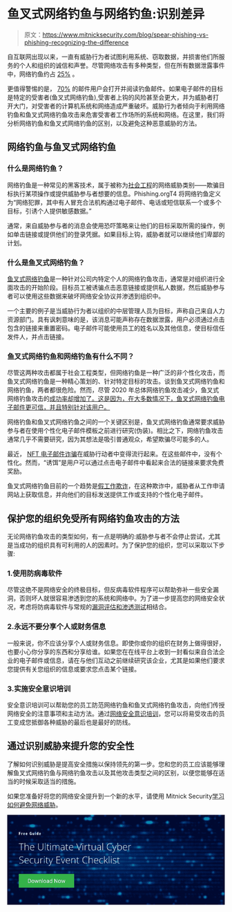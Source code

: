 # 鱼叉式网络钓鱼与网络钓鱼:识别差异

> 原文：<https://www.mitnicksecurity.com/blog/spear-phishing-vs-phishing-recognizing-the-difference>

自互联网出现以来，一直有威胁行为者试图利用系统、窃取数据，并损害他们所服务的个人和组织的诚信和声誉。尽管网络攻击有多种类型，但在所有数据泄露事件中，网络钓鱼约占 [25%](https://expertinsights.com/insights/50-phishing-stats-you-should-know/#:~:text=In%20fact%2C%20according%20to%20Verizon's,breaches%20involve%20a%20human%20element.) 。

更值得警惕的是， [70%](https://dataprot.net/statistics/phishing-statistics/#:~:text=Phishing%20scam%20statistics%20reveal%20that,within%20an%20hour%20of%20receipt) 的邮件用户会打开并阅读钓鱼邮件。如果电子邮件的目标是特定的受害者(鱼叉式网络钓鱼),受害者上钩的风险甚至会更大，并为威胁者打开大门，对受害者的计算机系统和网络造成严重破坏。威胁行为者倾向于利用网络钓鱼和鱼叉式网络钓鱼攻击来危害受害者工作场所的系统和网络。在这里，我们将分析网络钓鱼和鱼叉式网络钓鱼的区别，以及避免这种恶意威胁的方法。

## 网络钓鱼与鱼叉式网络钓鱼

### 什么是网络钓鱼？

网络钓鱼是一种常见的黑客技术，属于被称为[社会工程](https://www.mitnicksecurity.com/blog/basics-of-social-engineering-attack)的网络威胁类别——欺骗目标执行某项操作或提供威胁参与者想要的信息。Phishing.orgT4 将网络钓鱼定义为“网络犯罪，其中有人冒充合法机构通过电子邮件、电话或短信联系一个或多个目标，引诱个人提供敏感数据。”

通常，来自威胁参与者的消息会使用恐吓策略来让他们的目标采取所需的操作，例如单击链接或提供他们的登录凭据。如果目标上钩，威胁者就可以继续他们卑鄙的计划。

### 什么是鱼叉式网络钓鱼？

[鱼叉式网络钓鱼](https://www.mitnicksecurity.com/blog/spear-phishing-targeted-email-scams-what-you-need-to-know-about-this-hacking-technique#:~:text=A%20spear%20phishing%20attack%20is,them%20access%20to%20private%20data.)是一种针对公司内特定个人的网络钓鱼攻击，通常是对组织进行全面攻击的开始阶段。目标员工被诱骗点击恶意链接或提供私人数据，然后威胁参与者可以使用这些数据来破坏网络安全协议并渗透到组织中。

一个主要的例子是当威胁行为者以组织的中层管理人员为目标，声称自己来自人力资源部门。具有讽刺意味的是，该消息可能声称存在数据泄露，用户必须通过点击包含的链接来重置密码。电子邮件可能使用员工的姓名以及其他信息，使目标信任发件人，并点击链接。

### 鱼叉式网络钓鱼和网络钓鱼有什么不同？

尽管这两种攻击都属于社会工程类型，但网络钓鱼是一种广泛的非个性化攻击，而鱼叉式网络钓鱼是一种精心策划的、针对特定目标的攻击。谈到鱼叉式网络钓鱼和网络钓鱼，两者都很危险。然而，尽管 2020 年总体网络钓鱼攻击减少，鱼叉式网络钓鱼攻击的[成功率却增加了。这是因为，在大多数情况下，鱼叉式网络钓鱼电子邮件更可信，并且特别针对该用户。](https://www.ncbi.nlm.nih.gov/pmc/articles/PMC7508510/)

网络钓鱼和鱼叉式网络钓鱼之间的一个关键区别是，鱼叉式网络钓鱼通常要求威胁参与者在使用个性化电子邮件模板之前进行研究(伪装)。相比之下，网络钓鱼攻击通常几乎不需要研究，因为其想法是吸引普通观众，希望欺骗尽可能多的人。

最近， [NFT 电子邮件诈骗](https://security.uchicago.edu/2022/09/28/email-scam-sep-28-2022-new-marketplace-look-looksreward/)在威胁行动者中变得流行起来。在这些邮件中，没有个性化。然而，“诱饵”是用户可以通过点击电子邮件中看起来合法的链接来要求免费奖励。

鱼叉式网络钓鱼目前的一个趋势是[假工作欺诈](https://www.aarp.org/money/scams-fraud/info-2022/top-scams.html)，在这种欺诈中，威胁者从工作申请网站上获取信息，并向他们的目标发送提供工作或支持的个性化电子邮件。

## 保护您的组织免受所有网络钓鱼攻击的方法

无论网络钓鱼攻击的类型如何，有一点是明确的:威胁参与者不会停止尝试，尤其是当成功的组织具有可利用的人的因素时。为了保护您的组织，您可以采取以下步骤:

### 1.使用防病毒软件

尽管这绝不是网络安全的终极目标，但反病毒软件程序可以帮助弥补一些安全漏洞，否则坏人就很容易渗透到您的系统和网络中。为了进一步提高您的网络安全状况，考虑将防病毒软件与常规的[漏洞评估和渗透测试](https://www.mitnicksecurity.com/blog/penetration-testing-vs-vulnerability-assessments)相结合。

### 2.永远不要分享个人或财务信息

一般来说，你不应该分享个人或财务信息。即使你或你的组织在财务上做得很好，也要小心你分享的东西和分享给谁。如果您在在线平台上收到一封看似来自合法企业的电子邮件或信息，请在与他们互动之前继续研究该企业，尤其是如果他们要求您提供有关您组织的信息或要求您点击某个链接。

### 3.实施安全意识培训

安全意识培训可以帮助您的员工防范网络钓鱼和鱼叉式网络钓鱼攻击，向他们传授网络安全的注意事项和主动方法。通过[网络安全意识培训](https://www.mitnicksecurity.com/kevin-mitnick-security-awareness-training)，您可以将易受攻击的员工变成您抵御各种威胁的最后也是最好的防线。

## 通过识别威胁来提升您的安全性

了解如何识别威胁是提高安全措施以保持领先的第一步。您和您的员工应该能够理解鱼叉式网络钓鱼与网络钓鱼攻击以及其他攻击类型之间的区别，以便您能够在适当的时候采取适当的措施。

如果您准备好将您的网络安全提升到一个新的水平，请使用 Mitnick Security[学习如何避免网络威胁](https://www.mitnicksecurity.com/lp-easy-steps-to-avoid-cyber-threats)。

[![New call-to-action](img/6d1591ca3893012a8d24c6074823870f.png)](https://cta-redirect.hubspot.com/cta/redirect/3875471/9ff29c3d-2481-414a-8022-ff89d2f15dd4)